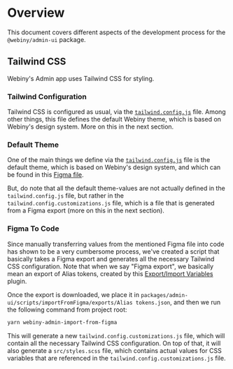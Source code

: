 # Overview
This document covers different aspects of the development process for the `@webiny/admin-ui` package.

## Tailwind CSS
Webiny's Admin app uses Tailwind CSS for styling.

### Tailwind Configuration
Tailwind CSS is configured as usual, via the [`tailwind.config.js`](./tailwind.config.js) file. Among other things, this file defines the default Webiny theme, which is based on Webiny's design system. More on this in the next section.

### Default Theme
One of the main things we define via the [`tailwind.config.js`](./tailwind.config.js) file is the default theme, which is based on Webiny's design system, and which can be found in this [Figma file](https://www.figma.com/file/f0QUDWX37Kt5X53eltTRiT/Webiny-Design-System?type=design&node-id=127-26352&mode=design&t=nhoOU7NamjWvImoW-0). 

But, do note that all the default theme-values are not actually defined in the `tailwind.config.js` file, but rather in the `tailwind.config.customizations.js` file, which is a file that is generated from a Figma export (more on this in the next section).

### Figma To Code
Since manually transferring values from the mentioned Figma file into code has shown to be a very cumbersome process, we've created a script that basically takes a Figma export and generates all the necessary Tailwind CSS configuration. Note that when we say "Figma export", we basically mean an export of Alias tokens, created by this [Export/Import Variables](https://www.figma.com/community/plugin/1256972111705530093/export-import-variables) plugin.

Once the export is downloaded, we place it in `packages/admin-ui/scripts/importFromFigma/exports/Alias tokens.json`, and then we run the following command from project root:

```bash
yarn webiny-admin-import-from-figma
```

This will generate a new `tailwind.config.customizations.js` file, which will contain all the necessary Tailwind CSS configuration. On top of that, it will also generate a `src/styles.scss` file, which contains actual values for CSS variables that are referenced in the `tailwind.config.customizations.js` file.
